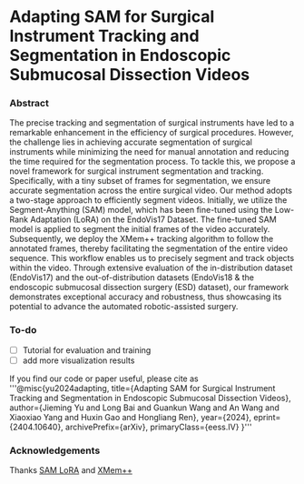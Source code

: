 <h1>Adapting SAM for Surgical Instrument Tracking and Segmentation in Endoscopic Submucosal Dissection Videos </h1>

### Abstract
The precise tracking and segmentation of surgical instruments have led to a remarkable enhancement in the efficiency of surgical procedures. However, the challenge lies in achieving accurate segmentation of surgical instruments while minimizing the need for manual annotation and reducing the time required for the segmentation process. To tackle this, we propose a novel framework for surgical instrument segmentation and tracking. Specifically, with a tiny subset of frames for segmentation, we ensure accurate segmentation across the entire surgical video. Our method adopts a two-stage approach to efficiently segment videos. Initially, we utilize the Segment-Anything (SAM) model, which has been fine-tuned using the Low-Rank Adaptation (LoRA) on the EndoVis17 Dataset. The fine-tuned SAM model is applied to segment the initial frames of the video accurately. Subsequently, we deploy the XMem++ tracking algorithm to follow the annotated frames, thereby facilitating the segmentation of the entire video sequence. This workflow enables us to precisely segment and track objects within the video. Through extensive evaluation of the in-distribution dataset (EndoVis17) and the out-of-distribution datasets (EndoVis18 \& the endoscopic submucosal dissection surgery (ESD) dataset), our framework demonstrates exceptional accuracy and robustness, thus showcasing its potential to advance the automated robotic-assisted surgery.

### To-do
- [ ] Tutorial for evaluation and training
- [ ] add more visualization results

If you find our code or paper useful, please cite as
'''@misc{yu2024adapting,
      title={Adapting SAM for Surgical Instrument Tracking and Segmentation in Endoscopic Submucosal Dissection Videos}, 
      author={Jieming Yu and Long Bai and Guankun Wang and An Wang and Xiaoxiao Yang and Huxin Gao and Hongliang Ren},
      year={2024},
      eprint={2404.10640},
      archivePrefix={arXiv},
      primaryClass={eess.IV}
}'''


### Acknowledgements
Thanks [SAM LoRA](https://github.com/MathieuNlp/Sam_LoRA.git) and [XMem++](https://github.com/max810/XMem2.git) 


